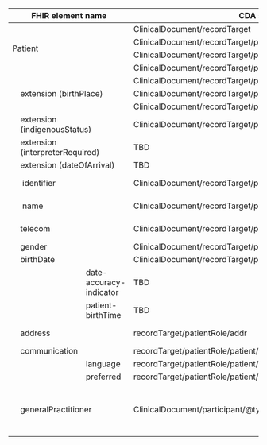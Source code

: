
 <table class="grid" width="100%">
            <thead>
                <tr>
                    <th colspan="3">FHIR element name</th>
                    <th>CDA schema element</th>
                    <th>CDA mapping comment</th>
                </tr>
            </thead>
            <tbody>
                <tr>
                    <td rowspan="4" colspan="3">Patient</td>
                    <td>ClinicalDocument/recordTarget</td>
                    <td></td>
                </tr>
                <tr>
                    <td>ClinicalDocument/recordTarget/patientRole</td>
                    <td></td>
                </tr>
                <tr>
                    <td>ClinicalDocument/recordTarget/patientRole/id</td>
                    <td></td>
                </tr>
                <tr>
                    <td>ClinicalDocument/recordTarget/patientRole/patient</td>
                    <td></td>
                </tr>
                <tr>
                    <td rowspan="3"></td>
                    <td rowspan="3" colspan="2">extension (birthPlace)</td>
                    <td>ClinicalDocument/recordTarget/patient/birthplace</td>
                    <td></td>
                </tr>
                <tr>
                    <td>ClinicalDocument/recordTarget/patient/birthplace/place</td>
                    <td></td>
                </tr>
                <tr>
                    <td>ClinicalDocument/recordTarget/patient/birthplace/address</td>
                    <td></td>
                </tr>
                <tr>
                    <td></td>
                    <td colspan="2">extension (indigenousStatus)</td>
                    <td>ClinicalDocument/recordTarget/patientRole/patient/ethnicGroupCode</td>
                    <td></td>
                </tr>
                <tr>
                    <td></td>
                    <td colspan="2">extension (interpreterRequired)</td>
                    <td>TBD</td>
                    <td>TBD</td>
                </tr>
                <tr>
                    <td></td>
                    <td colspan="2">extension (dateOfArrival)</td>
                    <td>TBD</td>
                    <td></td>
                </tr>
                <tr>
                    <td></td>
                    <td colspan="2"> identifier</td>
                    <td>ClinicalDocument/recordTarget/patientRole/patient/ext:asEntityIdentifier</td>
                    <td>TBD - link to data type mappings</td>
                </tr>
                <tr>
                    <td></td>
                    <td colspan="2"> name</td>
                    <td>ClinicalDocument/recordTarget/patientRole/patient/name</td>
                    <td>TBD - link to data type mappings</td>
                </tr>
                <tr>
                    <td></td>
                    <td colspan="2">telecom</td>
                    <td>ClinicalDocument/recordTarget/patientRole/telecom</td>
                    <td>TBD - link to data type mappings</td>
                </tr>
                <tr>
                    <td></td>
                    <td colspan="2">gender</td>
                    <td>ClinicalDocument/recordTarget/patientRole/patient/administrativeGenderCode</td>
                    <td></td>
                </tr>
                <tr>
                    <td></td>
                    <td colspan="2">birthDate</td>
                    <td>ClinicalDocument/recordTarget/patientRole/patient/birthTime</td>
                    <td></td>
                </tr>
                <tr>
                    <td></td>
                    <td></td>
                    <td>date-accuracy-indicator</td>
                    <td>TBD</td>
                    <td></td>
                </tr>
                <tr>
                    <td></td>
                    <td></td>
                    <td>patient-birthTime</td>
                    <td>TBD</td>
                    <td></td>
                </tr>
                <tr>
                    <td></td>
                    <td colspan="2">address</td>
                    <td>recordTarget/patientRole/addr</td>
                    <td>TBD - link to data type mappings</td>
                </tr>
                <tr>
                    <td></td>
                    <td>communication</td>
                    <td></td>
                    <td>recordTarget/patientRole/patient/languageCommunication</td>
                    <td></td>
                </tr>
                <tr>
                    <td></td>
                    <td></td>
                    <td>language</td>
                    <td>recordTarget/patientRole/patient/languageCommunication/languageCode</td>
                    <td></td>
                </tr>
                <tr>
                    <td></td>
                    <td></td>
                    <td>preferred</td>
                    <td>recordTarget/patientRole/patient/languageCommunication/preferenceInd</td>
                    <td></td>
                </tr>
                <tr>
                    <td></td>
                    <td colspan="2">generalPractitioner</td>
                    <td>ClinicalDocument/participant/@typeCode="PART"</td>
                    <td>Link to participant(generalPractitioner Organization) and
                        participant(generalPractitioner Organization)</td>
                </tr>
            </tbody>
        </table>
